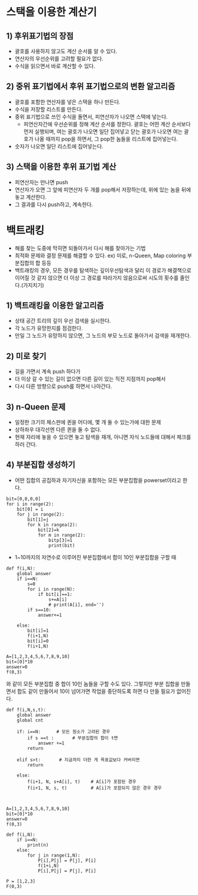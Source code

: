 # 스택을 이용한 계산기

## 1) 후위표기법의 장점
 - 괄호를 사용하지 않고도 계산 순서를 알 수 있다.
 - 연산자의 우선순위를 고려할 필요가 없다.
 - 수식을 읽으면서 바로 계산할 수 있다.

## 2) 중위 표기법에서 후위 표기법으로의 변환 알고리즘
 - 괄호를 포함한 연산자를 넣은 스택을 하나 만든다.
 - 수식을 저장할 리스트를 만든다.
 - 중위 표기법으로 쓰인 수식을 돌면서, 피연산자가 나오면 스택에 넣는다.
   - 피연산자간에 우선순위를 정해 계산 순서를 정한다. 괄호는 어떤 계산 순서보다 먼저 실행되며, 여는 괄호가 나오면 일단 집어넣고 닫는 괄호가 나오면 여는 괄호가 나올 때까지 pop을 하면서, 그 pop한 놈들을 리스트에 집어넣는다.
 - 숫자가 나오면 일단 리스트에 집어넣는다.

## 3) 스택을 이용한 후위 표기법 계산
 - 피연산자는 만나면 push
 - 연산자가 오면 그 앞에 피연산자 두 개를 pop해서 저장하는데, 위에 있는 놈을 뒤에 놓고 계산한다.
 - 그 결과를 다시 push하고, 계속한다.



# 백트래킹
- 해를 찾는 도중에 막히면 되돌아가서 다시 해를 찾아가는 기법
- 최적화 문제와 결정 문제를 해결할 수 있다. ex) 미로, n-Queen, Map coloring 부분집합의 합 등등
- 백트래킹의 경우, 모든 경우를 탐색하는 깊이우선탐색과 달리 이 경로가 해결책으로 이어질 것 같지 않으면 더 이상 그 경로를 따라가지 않음으로써 시도의 횟수를 줄인다.(가지치기)

## 1) 백트래킹을 이용한 알고리즘
 - 상태 공간 트리의 깊이 우선 검색을 실시한다.
 - 각 노드가 유망한지를 점검한다.
 - 만일 그 노드가 유망하지 않으면, 그 노드의 부모 노드로 돌아가서 검색을 재개한다.

## 2) 미로 찾기
 - 길을 가면서 계속 push 하다가
 - 더 이상 갈 수 있는 길이 없으면 다른 길이 있는 직전 지점까지 pop해서
 - 다시 다른 방향으로 push를 하면서 나아간다.

## 3) n-Queen 문제
 - 일정한 크기의 체스판에 퀸을 어디에, 몇 개 둘 수 있는가에 대한 문제
 - 상하좌우 대각선엔 다른 퀸을 둘 수 없다.
 - 현재 자리에 놓을 수 있으면 놓고 탐색을 재개, 아니면 자식 노드들에 대해서 체크를 하러 간다.

## 4) 부분집합 생성하기

 - 어떤 집합의 공집하과 자기자신을 포함하는 모든 부분집합을 powerset이라고 한다.

```
bit=[0,0,0,0]
for i in range(2):
    bit[0] = i
    for j in range(2):
        bit[1]=j
        for k in rangea(2):
            bit[2]=k
            for m in range(2):
                bitp[3]=1
                print(bit)
```

 - 1~10까지의 자연수로 이루어진 부분집합에서 합이 10인 부분집합을 구할 때
```
def f(i,N):
    global answer
    if i==N:
        s=0
        for i in range(N):
            if bit[i]==1:
                s+=A[i]
                # print(A[i], end='')
        if s==10:
            answer+=1

    else:
        bit[i]=1
        f(i+1,N)
        bit[i]=0
        f(i+1,N)

A=[1,2,3,4,5,6,7,8,9,10]
bit=[0]*10
answer=0
f(0,3)
```
와 같이 모든 부분집합 중 합이 10인 놈들을 구할 수도 있다. 그렇지만 부분 집합을 만들면서 합도 같이 만들어서 10이 넘어가면 작업을 중단하도록 하면 다 만들 필요가 없어진다.

```
def f(i,N,s,t):
    global answer
    global cnt
    
    if: i==N:      # 모든 원소가 고려된 경우
        if s ==t :       # 부분집합의 합이 t면
            answer +=1
        return

    elif s>t:       # 지금까지 더한 게 목표값보다 커버리면
        return
        
    else:
        f(i+1, N, s+A[i], t)    # A[i]가 포함된 경우
        f(i+1, N, s, t)         # A[i]가 포함되지 않은 경우 경우



A=[1,2,3,4,5,6,7,8,9,10]
bit=[0]*10
answer=0
f(0,3)
```


```
def f(i,N):
    if i==N:
        print(n)
    else:
        for j in range(1,N):
            P[i],P[j] = P[j], P[i]
            f(1+i,N)
            P[i],P[j] = P[j], P[i]

P = [1,2,3]
F(0,3)
```